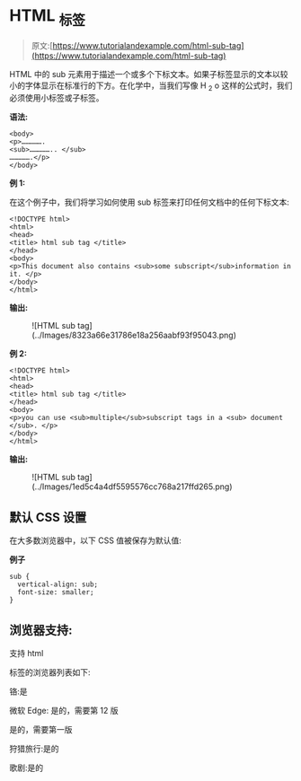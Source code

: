 # HTML <sub>标签</sub>

> 原文:[https://www.tutorialandexample.com/html-sub-tag](https://www.tutorialandexample.com/html-sub-tag)

HTML 中的 sub 元素用于描述一个或多个下标文本。如果子标签显示的文本以较小的字体显示在标准行的下方。在化学中，当我们写像 H <sub>2</sub> o 这样的公式时，我们必须使用小标签或子标签。

**语法:**

```
<body>
<p>……………. 
<sub>…………….. </sub>
…………….</p>
</body>
```

**例 1:**

在这个例子中，我们将学习如何使用 sub 标签来打印任何文档中的任何下标文本:

```
<!DOCTYPE html>
<html>
<head>
<title> html sub tag </title>
</head>
<body>
<p>This document also contains <sub>some subscript</sub>information in it. </p>
</body>
</html>
```

**输出:**

<figure class="wp-block-image">![HTML sub tag](../Images/8323a66e31786e18a256aabf93f95043.png)</figure>

**例 2:**

```
<!DOCTYPE html>
<html>
<head>
<title> html sub tag </title>
</head>
<body>
<p>you can use <sub>multiple</sub>subscript tags in a <sub> document </sub>. </p>
</body>
</html>
```

**输出:**

<figure class="wp-block-image">![HTML sub tag](../Images/1ed5c4a4df5595576cc768a217ffd265.png)</figure>

## 默认 CSS 设置

在大多数浏览器中，以下 CSS 值被保存为默认值:

**例子**

```
sub {
  vertical-align: sub;
  font-size: smaller;
} 
```

## 浏览器支持:

支持 html

<section>标签的浏览器列表如下:</section>

铬:是

微软 Edge: 是的，需要第 12 版

是的，需要第一版

狩猎旅行:是的

歌剧:是的